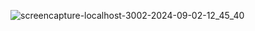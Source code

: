 ![screencapture-localhost-3002-2024-09-02-12_45_40](https://github.com/user-attachments/assets/9895d4c6-2950-483d-8391-40020f8460e3)
